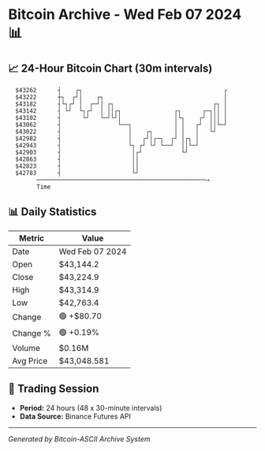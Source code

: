 # Bitcoin Archive - Wed Feb 07 2024 📊

## 📈 24-Hour Bitcoin Chart (30m intervals)

```
  $43262      ┤    ┌┐                                        ┌ 
  $43222      ┼┐  ┌┘│    ┌┐                                  │ 
  $43182      ┤└┐┌┘ │  ┌─┘│ ┌┐                            ┌┐ │ 
  $43142      ┤ └┘  └┐┌┘  │ ││┌┐               ┌┐      ┌─┐││ │ 
  $43102      ┤      └┘   └─┘└┘│               │└┐    ┌┘ │││ │ 
  $43062      ┤                └──┐            │ │   ┌┘  ││└─┘ 
  $43022      ┤                   │    ┌┐      │ │   │   └┘    
  $42982      ┤                   │   ┌┘│┌─┐  ┌┘ │┌┐ │         
  $42943      ┤                   └┐ ┌┘ └┘ └──┘  ││└─┘         
  $42903      ┤                    │┌┘           └┘            
  $42863      ┤                    ││                          
  $42823      ┤                    ││                          
  $42783      ┤                    └┘                          
        ────────────────────────────────────────────────→
        Time
```

## 📊 Daily Statistics

| Metric | Value |
|--------|-------|
| Date | Wed Feb 07 2024 |
| Open | $43,144.2 |
| Close | $43,224.9 |
| High | $43,314.9 |
| Low | $42,763.4 |
| Change | 🟢 +$80.70 |
| Change % | 🟢 +0.19% |
| Volume | $0.16M |
| Avg Price | $43,048.581 |

## 📅 Trading Session

- **Period:** 24 hours (48 x 30-minute intervals)
- **Data Source:** Binance Futures API

---
*Generated by Bitcoin-ASCII Archive System*
